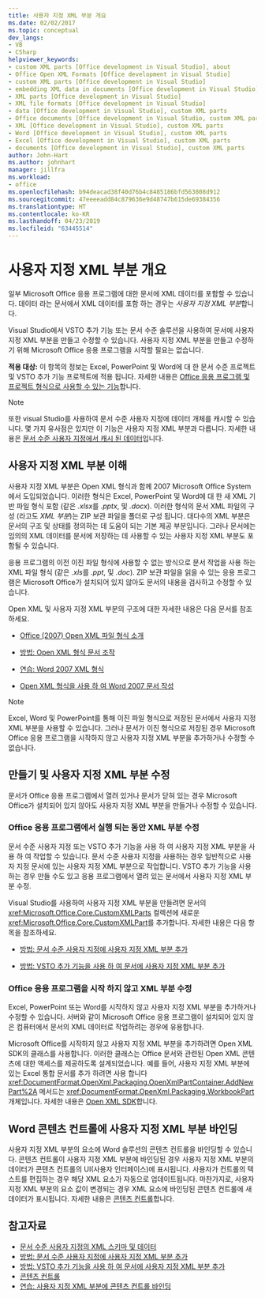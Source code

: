 ```yaml
---
title: 사용자 지정 XML 부분 개요
ms.date: 02/02/2017
ms.topic: conceptual
dev_langs:
- VB
- CSharp
helpviewer_keywords:
- custom XML parts [Office development in Visual Studio], about
- Office Open XML Formats [Office development in Visual Studio]
- custom XML parts [Office development in Visual Studio]
- embedding XML data in documents [Office development in Visual Studio]
- XML parts [Office development in Visual Studio]
- XML file formats [Office development in Visual Studio]
- data [Office development in Visual Studio], custom XML parts
- Office documents [Office development in Visual Studio, custom XML parts
- XML [Office development in Visual Studio], custom XML parts
- Word [Office development in Visual Studio], custom XML parts
- Excel [Office development in Visual Studio], custom XML parts
- documents [Office development in Visual Studio], custom XML parts
author: John-Hart
ms.author: johnhart
manager: jillfra
ms.workload:
- office
ms.openlocfilehash: b94deacad38f40d76b4c8485186bfd563808d912
ms.sourcegitcommit: 47eeeeadd84c879636e9d48747b615de69384356
ms.translationtype: HT
ms.contentlocale: ko-KR
ms.lasthandoff: 04/23/2019
ms.locfileid: "63445514"
---
```

# <a name="custom-xml-parts-overview"></a>사용자 지정 XML 부분 개요
  일부 Microsoft Office 응용 프로그램에 대한 문서에 XML 데이터를 포함할 수 있습니다. 데이터 라는 문서에서 XML 데이터를 포함 하는 경우는 *사용자 지정 XML 부분*합니다.

 Visual Studio에서 VSTO 추가 기능 또는 문서 수준 솔루션을 사용하여 문서에 사용자 지정 XML 부분을 만들고 수정할 수 있습니다. 사용자 지정 XML 부분을 만들고 수정하기 위해 Microsoft Office 응용 프로그램을 시작할 필요는 없습니다.

 **적용 대상:** 이 항목의 정보는 Excel, PowerPoint 및 Word에 대 한 문서 수준 프로젝트 및 VSTO 추가 기능 프로젝트에 적용 됩니다. 자세한 내용은 [Office 응용 프로그램 및 프로젝트 형식으로 사용할 수 있는 기능](../vsto/features-available-by-office-application-and-project-type.md)합니다.

> [!NOTE]
> 또한 visual Studio를 사용하여 문서 수준 사용자 지정에 데이터 개체를 캐시할 수 있습니다. 몇 가지 유사점은 있지만 이 기능은 사용자 지정 XML 부분과 다릅니다. 자세한 내용은 [문서 수준 사용자 지정에서 캐시 된 데이터](../vsto/cached-data-in-document-level-customizations.md)입니다.

## <a name="understand-custom-xml-parts"></a>사용자 지정 XML 부분 이해
 사용자 지정 XML 부분은 Open XML 형식과 함께 2007 Microsoft Office System에서 도입되었습니다. 이러한 형식은 Excel, PowerPoint 및 Word에 대 한 새 XML 기반 파일 형식 포함 (같은 *.xlsx*를 *.pptx*, 및 *.docx*). 이러한 형식의 문서 XML 파일의 구성 (라고도 *XML 부분*)는 ZIP 보관 파일을 폴더로 구성 됩니다. 대다수의 XML 부분은 문서의 구조 및 상태를 정의하는 데 도움이 되는 기본 제공 부분입니다. 그러나 문서에는 임의의 XML 데이터를 문서에 저장하는 데 사용할 수 있는 사용자 지정 XML 부분도 포함될 수 있습니다.

 응용 프로그램의 이전 이진 파일 형식에 사용할 수 없는 방식으로 문서 작업을 사용 하는 XML 파일 형식 (같은 *.xls*를 *.ppt*, 및 *.doc*). ZIP 보관 파일을 읽을 수 있는 응용 프로그램은 Microsoft Office가 설치되어 있지 않아도 문서의 내용을 검사하고 수정할 수 있습니다.

 Open XML 및 사용자 지정 XML 부분의 구조에 대한 자세한 내용은 다음 문서를 참조하세요.

- [Office (2007) Open XML 파일 형식 소개](/previous-versions/office/developer/office-2007/aa338205(v=office.12))

- [방법: Open XML 형식 문서 조작](/previous-versions/office/developer/office-2007/aa982683(v=office.12))

- [연습: Word 2007 XML 형식](/previous-versions/office/developer/office-2007/bb266220(v=office.12))

- [Open XML 형식을 사용 하 여 Word 2007 문서 작성](/previous-versions/office/developer/office-2007/bb264572(v=office.12))

> [!NOTE]
> Excel, Word 및 PowerPoint를 통해 이진 파일 형식으로 저장된 문서에서 사용자 지정 XML 부분을 사용할 수 있습니다. 그러나 문서가 이진 형식으로 저장된 경우 Microsoft Office 응용 프로그램을 시작하지 않고 사용자 지정 XML 부분을 추가하거나 수정할 수 없습니다.

## <a name="create-and-modify-custom-xml-parts"></a>만들기 및 사용자 지정 XML 부분 수정
 문서가 Office 응용 프로그램에서 열려 있거나 문서가 닫혀 있는 경우 Microsoft Office가 설치되어 있지 않아도 사용자 지정 XML 부분을 만들거나 수정할 수 있습니다.

### <a name="modify-xml-parts-while-the-office-application-is-running"></a>Office 응용 프로그램에서 실행 되는 동안 XML 부분 수정
 문서 수준 사용자 지정 또는 VSTO 추가 기능을 사용 하 여 사용자 지정 XML 부분을 사용 하 여 작업할 수 있습니다. 문서 수준 사용자 지정을 사용하는 경우 일반적으로 사용자 지정 문서에 있는 사용자 지정 XML 부분으로 작업합니다. VSTO 추가 기능을 사용 하는 경우 만들 수도 있고 응용 프로그램에서 열려 있는 문서에서 사용자 지정 XML 부분 수정.

 Visual Studio를 사용하여 사용자 지정 XML 부분을 만들려면 문서의 <xref:Microsoft.Office.Core.CustomXMLParts> 컬렉션에 새로운 <xref:Microsoft.Office.Core.CustomXMLPart>를 추가합니다. 자세한 내용은 다음 항목을 참조하세요.

- [방법: 문서 수준 사용자 지정에 사용자 지정 XML 부분 추가](../vsto/how-to-add-custom-xml-parts-to-document-level-customizations.md)

- [방법: VSTO 추가 기능을 사용 하 여 문서에 사용자 지정 XML 부분 추가](../vsto/how-to-add-custom-xml-parts-to-documents-by-using-vsto-add-ins.md)

### <a name="modify-xml-parts-without-starting-the-office-application"></a>Office 응용 프로그램을 시작 하지 않고 XML 부분 수정
 Excel, PowerPoint 또는 Word를 시작하지 않고 사용자 지정 XML 부분을 추가하거나 수정할 수 있습니다. 서버와 같이 Microsoft Office 응용 프로그램이 설치되어 있지 않은 컴퓨터에서 문서의 XML 데이터로 작업하려는 경우에 유용합니다.

 Microsoft Office를 시작하지 않고 사용자 지정 XML 부분을 추가하려면 Open XML SDK의 클래스를 사용합니다. 이러한 클래스는 Office 문서와 관련된 Open XML 콘텐츠에 대한 액세스를 제공하도록 설계되었습니다. 예를 들어, 사용자 지정 XML 부분에 있는 Excel 통합 문서를 추가 하려면 사용 합니다 <xref:DocumentFormat.OpenXml.Packaging.OpenXmlPartContainer.AddNewPart%2A> 메서드는 <xref:DocumentFormat.OpenXml.Packaging.WorkbookPart> 개체입니다. 자세한 내용은 [Open XML SDK](/office/open-xml/open-xml-sdk)합니다.

## <a name="bind-custom-xml-parts-to-word-content-controls"></a>Word 콘텐츠 컨트롤에 사용자 지정 XML 부분 바인딩
 사용자 지정 XML 부분의 요소에 Word 솔루션의 콘텐츠 컨트롤을 바인딩할 수 있습니다. 콘텐츠 컨트롤이 사용자 지정 XML 부분에 바인딩된 경우 사용자 지정 XML 부분의 데이터가 콘텐츠 컨트롤의 UI(사용자 인터페이스)에 표시됩니다. 사용자가 컨트롤의 텍스트를 편집하는 경우 해당 XML 요소가 자동으로 업데이트됩니다. 마찬가지로, 사용자 지정 XML 부분의 요소 값이 변경되는 경우 XML 요소에 바인딩된 콘텐츠 컨트롤에 새 데이터가 표시됩니다. 자세한 내용은 [콘텐츠 컨트롤](../vsto/content-controls.md)합니다.

## <a name="see-also"></a>참고자료
- [문서 수준 사용자 지정의 XML 스키마 및 데이터](../vsto/xml-schemas-and-data-in-document-level-customizations.md)
- [방법: 문서 수준 사용자 지정에 사용자 지정 XML 부분 추가](../vsto/how-to-add-custom-xml-parts-to-document-level-customizations.md)
- [방법: VSTO 추가 기능을 사용 하 여 문서에 사용자 지정 XML 부분 추가](../vsto/how-to-add-custom-xml-parts-to-documents-by-using-vsto-add-ins.md)
- [콘텐츠 컨트롤](../vsto/content-controls.md)
- [연습: 사용자 지정 XML 부분에 콘텐츠 컨트롤 바인딩](../vsto/walkthrough-binding-content-controls-to-custom-xml-parts.md)
